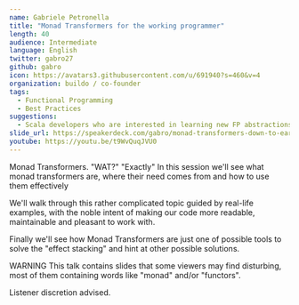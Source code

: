 ```yaml
---
name: Gabriele Petronella
title: "Monad Transformers for the working programmer"
length: 40
audience: Intermediate
language: English
twitter: gabro27
github: gabro
icon: https://avatars3.githubusercontent.com/u/691940?s=460&v=4
organization: buildo / co-founder
tags:
  - Functional Programming
  - Best Practices
suggestions:
  - Scala developers who are interested in learning new FP abstractions to make their life simpler :)
slide_url: https://speakerdeck.com/gabro/monad-transformers-down-to-earth-4
youtube: https://youtu.be/t9WvQuqJVU0
---
```

Monad Transformers. "WAT?" "Exactly"
In this session we'll see what monad transformers are, where their need comes from and how to use them effectively

We'll walk through this rather complicated topic guided by real-life examples, with the noble intent of making our code more readable, maintainable and pleasant to work with.

Finally we'll see how Monad Transformers are just one of possible tools to solve the "effect stacking" and hint at other possible solutions.

WARNING
This talk contains slides that some viewers may find disturbing, most of them containing words like "monad" and/or "functors".

Listener discretion advised.
